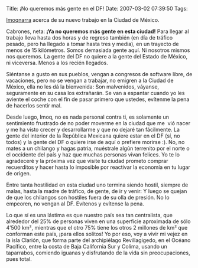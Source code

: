 Title: ¡No queremos más gente en el DF!
Date: 2007-03-02 07:39:50
Tags: 

<p><a href="http://www.imoqland.com" target="_blank">Imoq</a><a href="http://www.imoqland.com/Article734.phtml" target="_blank">narra</a> acerca de su nuevo trabajo en la Ciudad de México.</p>

<p>Cabrones, neta: <strong>¡Ya no queremos más gente en esta ciudad!</strong> Para llegar al trabajo lleva hasta dos horas y de regreso también (en día de tráfico pesado, pero ha llegado a tomar hasta tres y media), en un trayecto de menos de 15 kilómetros. Somos demasiada gente aquí. Ni nosotros mismos nos queremos. La gente del DF no quiere a la gente del Estado de México, ni viceversa. Menos a los recién llegados.</p>

<p>Siéntanse a gusto en sus pueblos, vengan a congresos de software libre, de vacaciones, pero no se vengan a trabajar, no emigren a la Ciudad de México, ella no les dá la bienvenida: Son malvenidos, váyanse, seguramente en su casa los extrañarán. Se van a espantar cuando yo les aviente el coche con el fin de pasar primero que ustedes, evítenme la pena de hacerlos sentir mal.</p>

<p>Desde luego, Imoq, no es nada personal contra ti, es solamente un sentimiento frustrado de no poder moverme en la ciudad que me  vió nacer y me ha visto crecer y desarrollarme y que no dejaré tan fácilmente. La gente del interior de la República Mexicana quiere estar en el DF (sí, no todos) y la gente del DF o quiere irse de aquí o prefiere morirse :). No, no mates a un chilango y hagas patria, muéstrale algún terrenito por el norte o el occidente del país y haz que muchas personas vivan felices. Yo te lo agradeceré y la próxima vez que visite tu ciudad prometo comprar recuerditos y hacer hasta lo imposible por reactivar la economía en tu lugar de origen.</p>

<p>Entre tanta hostilidad en esta ciudad uno termina siendo hostil, siempre de malas, hasta la madre de tráfico, de gente, de ir y venir: Y luego se quejan de que los chilangos son hostiles fuera de su olla de presión. No lo empeoren, no vengan al DF. Evítenos y evítense la pena.</p>

<p>Lo que sí es una lástima es que nuestro país sea tan centralista, que alrededor del 25% de personas viven en una superficie aproximada de sólo 4&#8217;500&#160;km², mientras que el otro 75% tiene los otros 2 millones de km² que conforman este país, ¡para ellos solitos! Yo por eso, voy a vivir mi vejez en la isla Clarión, que forma parte del archipiélago Revillagigedo, en el Océano Pacífico, entre la costa de Baja California Sur y Colima, usando un taparrabos, comiendo iguanas y disfrutando de la vida sin preocupaciones, pues total.</p>
